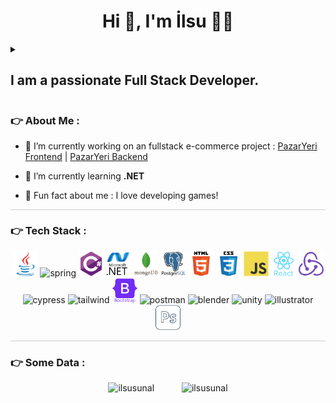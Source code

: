 <h1 align="center">Hi 👋, I'm İlsu 👩‍💻</h1>
<details>
  <summary><h2>I am a passionate Full Stack Developer.</h2></summary>
  <p align="left">My journey into software development began with game development while studying architecture, opening up a world of creativity and problem-solving. Driven by curiosity and a love for continuous learning, I stay updated with the latest industry trends and technologies. Currently, I am deepening my knowledge of .NET and C# for backend development.</p>
  <p align="left">In my free time, I work on a Unity game project with my team, with hopes of releasing it on Steam one day.</p>
  <p align="left">Thank you for visiting my profile!</p>
</details>




<h3 align="left">👉 About Me :</h3>

- 🔭 I’m currently working on an fullstack e-commerce project : [PazarYeri Frontend](https://github.com/ilsusunal/PazarYeri-frontend-ecommerce) | [PazarYeri Backend](https://github.com/ilsusunal/PazarYeri-frontend-ecommerce)

- 🌱 I’m currently learning **.NET**

- 👾 Fun fact about me : I love developing games! 

<hr style="border: none; height: 0.5px; background-color: #ccc;">
<h3 align="left">👉 Tech Stack :</h3>
<p align="center">
  <img src="https://raw.githubusercontent.com/devicons/devicon/master/icons/java/java-original.svg" alt="java" width="40" height="40"/>
  <img src="https://www.vectorlogo.zone/logos/springio/springio-icon.svg" alt="spring" width="40" height="40"/> 
  <img src="https://raw.githubusercontent.com/devicons/devicon/master/icons/csharp/csharp-original.svg" alt="csharp" width="40" height="40"/> 
  <img src="https://raw.githubusercontent.com/devicons/devicon/master/icons/dot-net/dot-net-original-wordmark.svg" alt="dotnet" width="40" height="40"/> 
  <img src="https://raw.githubusercontent.com/devicons/devicon/master/icons/mongodb/mongodb-original-wordmark.svg" alt="mongodb" width="40" height="40"/>
  <img src="https://raw.githubusercontent.com/devicons/devicon/master/icons/postgresql/postgresql-original-wordmark.svg" alt="postgresql" width="40" height="40"/> 
  <img src="https://raw.githubusercontent.com/devicons/devicon/master/icons/html5/html5-original-wordmark.svg" alt="html5" width="40" height="40"/>   
  <img src="https://raw.githubusercontent.com/devicons/devicon/master/icons/css3/css3-original-wordmark.svg" alt="css3" width="40" height="40"/> 
  <img src="https://raw.githubusercontent.com/devicons/devicon/master/icons/javascript/javascript-original.svg" alt="javascript" width="40" height="40"/> 
  <img src="https://raw.githubusercontent.com/devicons/devicon/master/icons/react/react-original-wordmark.svg" alt="react" width="40" height="40"/> 
  <img src="https://raw.githubusercontent.com/devicons/devicon/master/icons/redux/redux-original.svg" alt="redux" width="40" height="40"/> 
  <img src="https://raw.githubusercontent.com/simple-icons/simple-icons/6e46ec1fc23b60c8fd0d2f2ff46db82e16dbd75f/icons/cypress.svg" alt="cypress" width="40" height="40"/> 
  <img src="https://www.vectorlogo.zone/logos/tailwindcss/tailwindcss-icon.svg" alt="tailwind" width="40" height="40"/>
  <img src="https://raw.githubusercontent.com/devicons/devicon/master/icons/bootstrap/bootstrap-plain-wordmark.svg" alt="bootstrap" width="40" height="40"/>
  <img src="https://www.vectorlogo.zone/logos/getpostman/getpostman-icon.svg" alt="postman" width="40" height="40"/> 
  <img src="https://download.blender.org/branding/community/blender_community_badge_white.svg" alt="blender" width="40" height="40"/>
  <img src="https://www.vectorlogo.zone/logos/unity3d/unity3d-icon.svg" alt="unity" width="40" height="40"/> 
  <img src="https://www.vectorlogo.zone/logos/adobe_illustrator/adobe_illustrator-icon.svg" alt="illustrator" width="40" height="40"/> 
  <img src="https://raw.githubusercontent.com/devicons/devicon/master/icons/photoshop/photoshop-line.svg" alt="photoshop" width="40" height="40"/> 
</p>

<hr style="border: none; height: 1px; background-color: #ccc;">
<h3 align="left">👉 Some Data :</h3>
<p align="center"><img src="https://github-readme-stats.vercel.app/api/top-langs?username=ilsusunal&show_icons=true&locale=en&layout=compact" alt="ilsusunal" style="margin-right: 20px;  height: 160px;" />
  <img src="https://github-readme-streak-stats.herokuapp.com/?user=ilsusunal&" alt="ilsusunal" style="margin-left: 20px;  height: 160px;" /></p>
